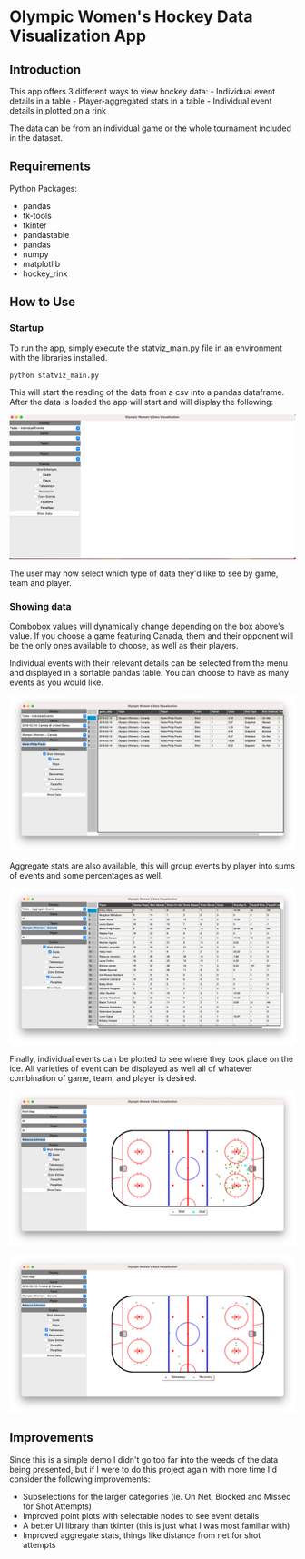 # Olympic Women's Hockey Data Visualization App

## Introduction

This app offers 3 different ways to view hockey data:
    - Individual event details in a table
    - Player-aggregated stats in a table
    - Individual event details in plotted on a rink

The data can be from an individual game or the whole tournament included in the dataset.

## Requirements
Python Packages:
- pandas
- tk-tools
- tkinter
- pandastable
- pandas
- numpy
- matplotlib
- hockey_rink

## How to Use

### Startup

To run the app, simply execute the statviz_main.py file in an environment with the libraries installed.

```
python statviz_main.py
```

 This will start the reading of the data from a csv into a pandas dataframe. After the data is loaded the app will start and will display the following:

![Startup](screenshots/1.png)

The user may now select which type of data they'd like to see by game, team and player.

### Showing data

Combobox values will dynamically change depending on the box above's value. If you choose a game featuring Canada, them and their opponent will be the only ones available to choose, as well as their players.

Individual events with their relevant details can be selected from the menu and displayed in a sortable pandas table. You can choose to have as many events as you would like.

![Individual](screenshots/2.png)

Aggregate stats are also available, this will group events by player into sums of events and some percentages as well.

![Aggregate](screenshots/3.png)

Finally, individual events can be plotted to see where they took place on the ice. All varieties of event can be displayed as well all of whatever combination of game, team, and player is desired.

![Plot1](screenshots/4.png)

![Plot2](screenshots/5.png)

## Improvements

Since this is a simple demo I didn't go too far into the weeds of the data being presented, but if I were to do this project again with more time I'd consider the following improvements:

- Subselections for the larger categories (ie. On Net, Blocked and Missed for Shot Attempts)
- Improved point plots with selectable nodes to see event details
- A better UI library than tkinter (this is just what I was most familiar with)
- Improved aggregate stats, things like distance from net for shot attempts



